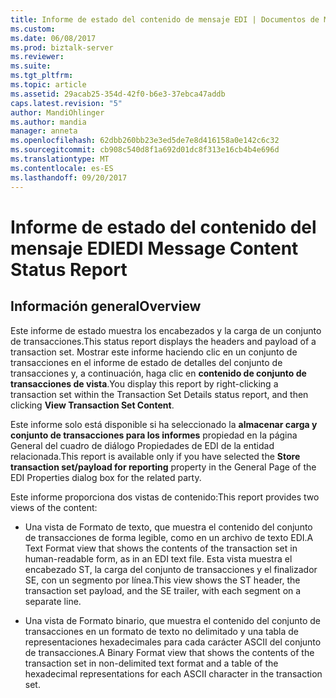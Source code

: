 ```yaml
---
title: Informe de estado del contenido de mensaje EDI | Documentos de Microsoft
ms.custom: 
ms.date: 06/08/2017
ms.prod: biztalk-server
ms.reviewer: 
ms.suite: 
ms.tgt_pltfrm: 
ms.topic: article
ms.assetid: 29acab25-354d-42f0-b6e3-37ebca47addb
caps.latest.revision: "5"
author: MandiOhlinger
ms.author: mandia
manager: anneta
ms.openlocfilehash: 62dbb260bb23e3ed5de7e8d416158a0e142c6c32
ms.sourcegitcommit: cb908c540d8f1a692d01dc8f313e16cb4b4e696d
ms.translationtype: MT
ms.contentlocale: es-ES
ms.lasthandoff: 09/20/2017
---
```

# <a name="edi-message-content-status-report"></a><span data-ttu-id="d2d05-102">Informe de estado del contenido del mensaje EDI</span><span class="sxs-lookup"><span data-stu-id="d2d05-102">EDI Message Content Status Report</span></span>

## <a name="overview"></a><span data-ttu-id="d2d05-103">Información general</span><span class="sxs-lookup"><span data-stu-id="d2d05-103">Overview</span></span>
<span data-ttu-id="d2d05-104">Este informe de estado muestra los encabezados y la carga de un conjunto de transacciones.</span><span class="sxs-lookup"><span data-stu-id="d2d05-104">This status report displays the headers and payload of a transaction set.</span></span> <span data-ttu-id="d2d05-105">Mostrar este informe haciendo clic en un conjunto de transacciones en el informe de estado de detalles del conjunto de transacciones y, a continuación, haga clic en **contenido de conjunto de transacciones de vista**.</span><span class="sxs-lookup"><span data-stu-id="d2d05-105">You display this report by right-clicking a transaction set within the Transaction Set Details status report, and then clicking **View Transaction Set Content**.</span></span>  
  
 <span data-ttu-id="d2d05-106">Este informe solo está disponible si ha seleccionado la **almacenar carga y conjunto de transacciones para los informes** propiedad en la página General del cuadro de diálogo Propiedades de EDI de la entidad relacionada.</span><span class="sxs-lookup"><span data-stu-id="d2d05-106">This report is available only if you have selected the **Store transaction set/payload for reporting** property in the General Page of the EDI Properties dialog box for the related party.</span></span>  
  
 <span data-ttu-id="d2d05-107">Este informe proporciona dos vistas de contenido:</span><span class="sxs-lookup"><span data-stu-id="d2d05-107">This report provides two views of the content:</span></span>  
  
-   <span data-ttu-id="d2d05-108">Una vista de Formato de texto, que muestra el contenido del conjunto de transacciones de forma legible, como en un archivo de texto EDI.</span><span class="sxs-lookup"><span data-stu-id="d2d05-108">A Text Format view that shows the contents of the transaction set in human-readable form, as in an EDI text file.</span></span> <span data-ttu-id="d2d05-109">Esta vista muestra el encabezado ST, la carga del conjunto de transacciones y el finalizador SE, con un segmento por línea.</span><span class="sxs-lookup"><span data-stu-id="d2d05-109">This view shows the ST header, the transaction set payload, and the SE trailer, with each segment on a separate line.</span></span>  
  
-   <span data-ttu-id="d2d05-110">Una vista de Formato binario, que muestra el contenido del conjunto de transacciones en un formato de texto no delimitado y una tabla de representaciones hexadecimales para cada carácter ASCII del conjunto de transacciones.</span><span class="sxs-lookup"><span data-stu-id="d2d05-110">A Binary Format view that shows the contents of the transaction set in non-delimited text format and a table of the hexadecimal representations for each ASCII character in the transaction set.</span></span>  
  
